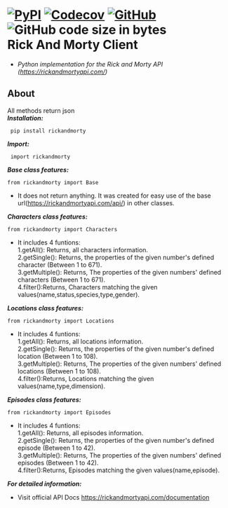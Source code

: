 [![PyPI](https://img.shields.io/pypi/v/rickandmorty?color=important)](https://pypi.org/project/rickandmorty/)
[![Codecov](https://img.shields.io/codecov/c/github/DogukanBaloglu/rickandmorty?color=brightgreen)](https://github.com/DogukanBaloglu/rickandmorty/actions/runs/226808122)
[![GitHub](https://img.shields.io/github/license/DogukanBaloglu/rickandmorty?color=yellow)](https://github.com/DogukanBaloglu/rickandmorty/blob/master/LICENSE)
![GitHub code size in bytes](https://img.shields.io/github/languages/code-size/DogukanBaloglu/rickandmorty)  
 Rick And Morty Client 
=======================

- *Python implementation for the Rick and Morty API (https://rickandmortyapi.com/)*  
 
 ## About 
  
  All methods return json   
  ***Installation:***  
  
     pip install rickandmorty
      
  
  ***Import:***  
  
     import rickandmorty 
  
 ***Base class features:***
 
    from rickandmorty import Base  
  
 - It does not return anything. It was created for easy use of the base url(https://rickandmortyapi.com/api/) in other classes.
 
 ***Characters class features:***

    from rickandmorty import Characters
    
 - It includes 4 funtions:  
  1.getAll(): Returns, all characters information.    
  2.getSingle(): Returns, the properties of the given number's defined character (Between 1 to 671).        
  3.getMultiple(): Returns, The properties of the given numbers' defined characters (Between 1 to 671).        
  4.filter():Returns, Characters matching the given values(name,status,species,type,gender).  
  
 ***Locations class features:***

    from rickandmorty import Locations
    
 - It includes 4 funtions:  
  1.getAll(): Returns, all locations information.      
  2.getSingle(): Returns, the properties of the given number's defined location (Between 1 to 108).          
  3.getMultiple(): Returns, The properties of the given numbers' defined locations (Between 1 to 108).          
  4.filter():Returns, Locations matching the given values(name,type,dimension).  
  
 ***Episodes class features:***

    from rickandmorty import Episodes
    
 - It includes 4 funtions:  
  1.getAll(): Returns, all episodes information.    
  2.getSingle(): Returns, the properties of the given number's defined episode (Between 1 to 42).        
  3.getMultiple(): Returns, The properties of the given numbers' defined episodes (Between 1 to 42).        
  4.filter():Returns, Episodes matching the given values(name,episode).  
  
  ***For detailed information:***  
  - Visit official API Docs https://rickandmortyapi.com/documentation
